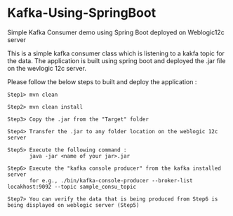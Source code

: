 # Kafka-Using-SpringBoot
Simple Kafka Consumer demo using Spring Boot deployed on Weblogic12c server

This is a simple kafka consumer class which is listening to a kakfa topic for the data. The application is built using spring boot and deployed the .jar file on the wevlogic 12c server.

Please follow the below steps to built and deploy the application :

    Step1> mvn clean
 
    Step2> mvn clean install
 
    Step3> Copy the .jar from the "Target" folder
 
    Step4> Transfer the .jar to any folder location on the weblogic 12c server
 
    Step5> Execute the following command :
           java -jar <name of your jar>.jar 
  
    Step6> Execute the "kafka console producer" from the kafka installed server
           for e.g., ./bin/kafka-console-producer --broker-list locakhost:9092 --topic sample_consu_topic
    
    Step7> You can verify the data that is being produced from Step6 is being displayed on weblogic server (Step5)
